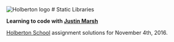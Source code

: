 <img src="https://www.holbertonschool.com/assets/holberton-logo-1cc451260ca3cd297def53f2250a9794810667c7ca7b5fa5879a569a457bf16f.png" alt="Holberton logo">
# Static Libraries

**Learning to code with [Justin Marsh](https://twitter.com/dogonthecircuit)**

[Holberton School](https://www.holbertonschool.com) assignment solutions for November 4th, 2016.

